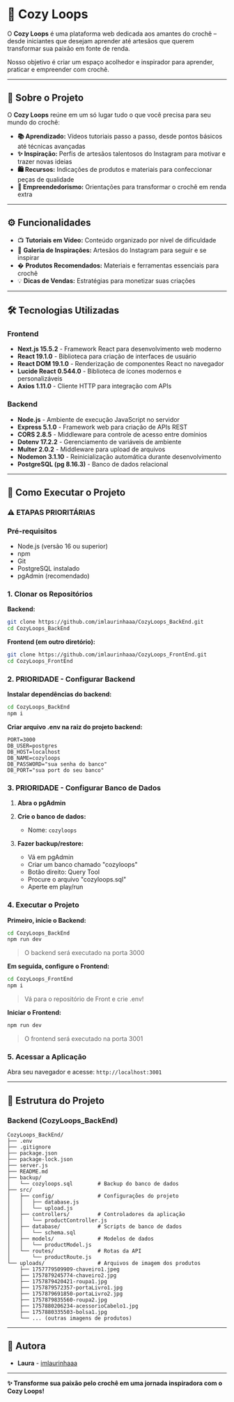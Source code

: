 # 🧶 Cozy Loops

O **Cozy Loops** é uma plataforma web dedicada aos amantes do crochê – desde iniciantes que desejam aprender até artesãos que querem transformar sua paixão em fonte de renda.

Nosso objetivo é criar um espaço acolhedor e inspirador para aprender, praticar e empreender com crochê.

---

## 🌟 Sobre o Projeto

O **Cozy Loops** reúne em um só lugar tudo o que você precisa para seu mundo do crochê:

- **📚 Aprendizado:** Vídeos tutoriais passo a passo, desde pontos básicos até técnicas avançadas
- **✨ Inspiração:** Perfis de artesãos talentosos do Instagram para motivar e trazer novas ideias  
- **🛍️ Recursos:** Indicações de produtos e materiais para confeccionar peças de qualidade
- **💼 Empreendedorismo:** Orientações para transformar o crochê em renda extra

---

## ⚙️ Funcionalidades

- 📺 **Tutoriais em Vídeo:** Conteúdo organizado por nível de dificuldade
- 📸 **Galeria de Inspirações:** Artesãos do Instagram para seguir e se inspirar
- � **Produtos Recomendados:** Materiais e ferramentas essenciais para crochê
- 💡 **Dicas de Vendas:** Estratégias para monetizar suas criações

---

## 🛠️ Tecnologias Utilizadas

### Frontend
- **Next.js 15.5.2** - Framework React para desenvolvimento web moderno
- **React 19.1.0** - Biblioteca para criação de interfaces de usuário
- **React DOM 19.1.0** - Renderização de componentes React no navegador
- **Lucide React 0.544.0** - Biblioteca de ícones modernos e personalizáveis
- **Axios 1.11.0** - Cliente HTTP para integração com APIs

### Backend
- **Node.js** - Ambiente de execução JavaScript no servidor
- **Express 5.1.0** - Framework web para criação de APIs REST
- **CORS 2.8.5** - Middleware para controle de acesso entre domínios
- **Dotenv 17.2.2** - Gerenciamento de variáveis de ambiente
- **Multer 2.0.2** - Middleware para upload de arquivos
- **Nodemon 3.1.10** - Reinicialização automática durante desenvolvimento
- **PostgreSQL (pg 8.16.3)** - Banco de dados relacional

---

## 🚀 Como Executar o Projeto

### ⚠️ ETAPAS PRIORITÁRIAS

### Pré-requisitos
- Node.js (versão 16 ou superior)
- npm
- Git
- PostgreSQL instalado
- pgAdmin (recomendado)

### 1. Clonar os Repositórios

**Backend:**
```bash
git clone https://github.com/imlaurinhaaa/CozyLoops_BackEnd.git
cd CozyLoops_BackEnd
```

**Frontend (em outro diretório):**
```bash
git clone https://github.com/imlaurinhaaa/CozyLoops_FrontEnd.git
cd CozyLoops_FrontEnd
```

### 2. **PRIORIDADE - Configurar Backend**

**Instalar dependências do backend:**
```bash
cd CozyLoops_BackEnd
npm i
```

**Criar arquivo .env na raiz do projeto backend:**
```env
PORT=3000
DB_USER=postgres
DB_HOST=localhost
DB_NAME=cozyloops
DB_PASSWORD="sua senha do banco"
DB_PORT="sua port do seu banco"
```

### 3. **PRIORIDADE - Configurar Banco de Dados**

1. **Abra o pgAdmin**
2. **Crie o banco de dados:**
   - Nome: `cozyloops`

3. **Fazer backup/restore:**
   - Vá em pgAdmin
   - Criar um banco chamado "cozyloops"
   - Botão direito: Query Tool
   - Procure o arquivo "cozyloops.sql"
   - Aperte em play/run

### 4. Executar o Projeto

**Primeiro, inicie o Backend:**
```bash
cd CozyLoops_BackEnd
npm run dev
```
> O backend será executado na porta 3000

**Em seguida, configure o Frontend:**
```bash
cd CozyLoops_FrontEnd
npm i
```
> Vá para o repositório de Front e crie .env!

**Iniciar o Frontend:**
```bash
npm run dev
```
> O frontend será executado na porta 3001

### 5. Acessar a Aplicação

Abra seu navegador e acesse: `http://localhost:3001`

---

## 📁 Estrutura do Projeto

### Backend (CozyLoops_BackEnd)
```
CozyLoops_BackEnd/
├── .env                    
├── .gitignore              
├── package.json             
├── package-lock.json    
├── server.js                
├── README.md                
├── backup/
│   └── cozyloops.sql        # Backup do banco de dados
├── src/
│   ├── config/              # Configurações do projeto
│   │   ├── database.js    
│   │   └── upload.js        
│   ├── controllers/         # Controladores da aplicação
│   │   └── productController.js
│   ├── database/            # Scripts de banco de dados
│   │   └── schema.sql       
│   ├── models/              # Modelos de dados
│   │   └── productModel.js 
│   └── routes/              # Rotas da API
│       └── productRoute.js  
└── uploads/                 # Arquivos de imagem dos produtos
    ├── 1757779509909-chaveiro1.jpeg
    ├── 1757879245774-chaveiro2.jpg
    ├── 1757879420421-roupa1.jpg
    ├── 1757879572357-portaLivro1.jpg
    ├── 1757879691850-portaLivro2.jpg
    ├── 1757879835560-roupa2.jpg
    ├── 1757880206234-acessorioCabelo1.jpg
    ├── 1757880335503-bolsa1.jpg
    └── ... (outras imagens de produtos)
```
---

## 👥 Autora

- **Laura** - [imlaurinhaaa](https://github.com/imlaurinhaaa)

---

**✨ Transforme sua paixão pelo crochê em uma jornada inspiradora com o Cozy Loops!**
